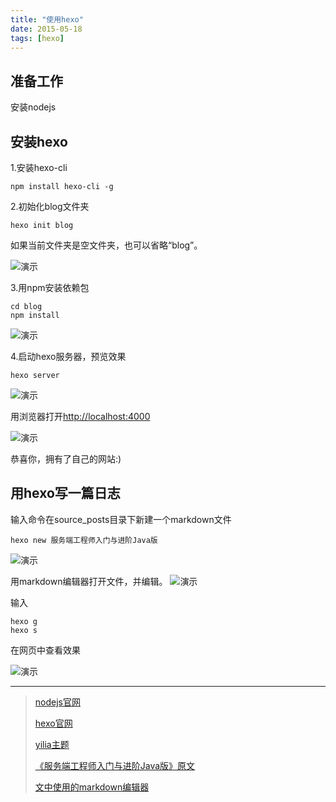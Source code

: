 ```yaml
---
title: "使用hexo"
date: 2015-05-18
tags: [hexo] 
---
```




准备工作
-------------------------------------------------------------------------
安装nodejs


安装hexo
-------------------------------------------------------------------------

1.安装hexo-cli
	
	npm install hexo-cli -g

2.初始化blog文件夹
	
	hexo init blog

如果当前文件夹是空文件夹，也可以省略“blog”。

![演示](https://img.geyuxu.com/2015-5-19-003.png)
<!--more-->
3.用npm安装依赖包
	
	cd blog
	npm install
![演示](https://img.geyuxu.com/2015-5-19-004.png)

4.启动hexo服务器，预览效果
	
	hexo server
![演示](https://img.geyuxu.com/2015-5-19-005.png)

用浏览器打开[http://localhost:4000](http://localhost:4000)

![演示](https://img.geyuxu.com/2015-5-19-006.png)

恭喜你，拥有了自己的网站:)


用hexo写一篇日志
-------------------------------------------------------------------------

输入命令在source\_posts目录下新建一个markdown文件

	hexo new 服务端工程师入门与进阶Java版
![演示](https://img.geyuxu.com/2015-5-19-007.png)

用markdown编辑器打开文件，并编辑。
![演示](https://img.geyuxu.com/2015-5-19-008.png)

输入

	hexo g
	hexo s

在网页中查看效果

![演示](https://img.geyuxu.com/2015-5-19-009.png)


--------------------------------------------------------------------------
>[nodejs官网](https://nodejs.org/)
>
>[hexo官网](http://hexo.io/)
>
>[yilia主题](https://github.com/litten/hexo-theme-yilia)
>
>[《服务端工程师入门与进阶Java版》原文](http://www.kuqin.com/shuoit/20150420/345784.html)
>
>[文中使用的markdown编辑器](http://markdownpad.com/)

